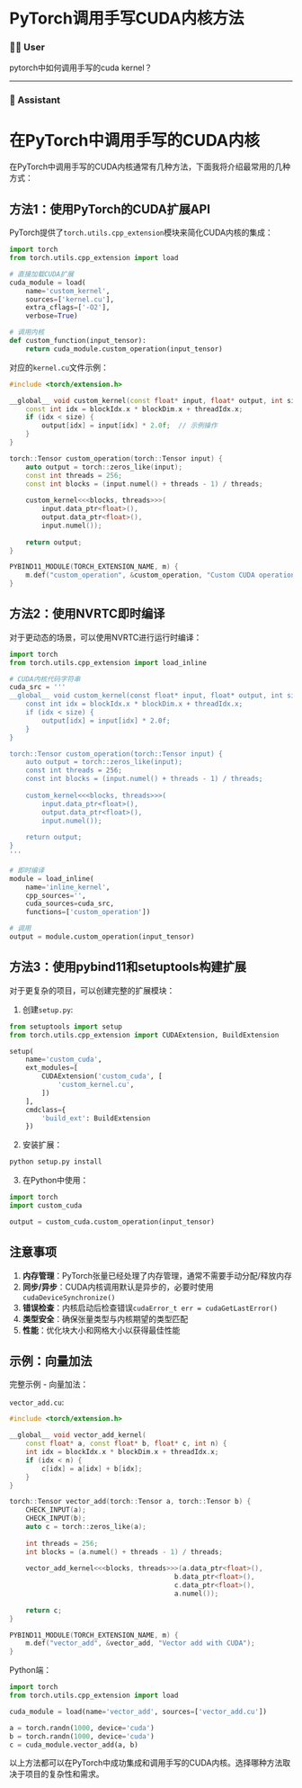 # PyTorch调用手写CUDA内核方法

### 🧑‍💻 User

pytorch中如何调用手写的cuda kernel？

---

### 🤖 Assistant

# 在PyTorch中调用手写的CUDA内核

在PyTorch中调用手写的CUDA内核通常有几种方法，下面我将介绍最常用的几种方式：

## 方法1：使用PyTorch的CUDA扩展API

PyTorch提供了`torch.utils.cpp_extension`模块来简化CUDA内核的集成：

```python
import torch
from torch.utils.cpp_extension import load

# 直接加载CUDA扩展
cuda_module = load(
    name='custom_kernel',
    sources=['kernel.cu'],
    extra_cflags=['-O2'],
    verbose=True)

# 调用内核
def custom_function(input_tensor):
    return cuda_module.custom_operation(input_tensor)
```

对应的`kernel.cu`文件示例：

```cpp
#include <torch/extension.h>

__global__ void custom_kernel(const float* input, float* output, int size) {
    const int idx = blockIdx.x * blockDim.x + threadIdx.x;
    if (idx < size) {
        output[idx] = input[idx] * 2.0f;  // 示例操作
    }
}

torch::Tensor custom_operation(torch::Tensor input) {
    auto output = torch::zeros_like(input);
    const int threads = 256;
    const int blocks = (input.numel() + threads - 1) / threads;
    
    custom_kernel<<<blocks, threads>>>(
        input.data_ptr<float>(),
        output.data_ptr<float>(),
        input.numel());
    
    return output;
}

PYBIND11_MODULE(TORCH_EXTENSION_NAME, m) {
    m.def("custom_operation", &custom_operation, "Custom CUDA operation");
}
```

## 方法2：使用NVRTC即时编译

对于更动态的场景，可以使用NVRTC进行运行时编译：

```python
import torch
from torch.utils.cpp_extension import load_inline

# CUDA内核代码字符串
cuda_src = '''
__global__ void custom_kernel(const float* input, float* output, int size) {
    const int idx = blockIdx.x * blockDim.x + threadIdx.x;
    if (idx < size) {
        output[idx] = input[idx] * 2.0f;
    }
}

torch::Tensor custom_operation(torch::Tensor input) {
    auto output = torch::zeros_like(input);
    const int threads = 256;
    const int blocks = (input.numel() + threads - 1) / threads;
    
    custom_kernel<<<blocks, threads>>>(
        input.data_ptr<float>(),
        output.data_ptr<float>(),
        input.numel());
    
    return output;
}
'''

# 即时编译
module = load_inline(
    name='inline_kernel',
    cpp_sources='',
    cuda_sources=cuda_src,
    functions=['custom_operation'])

# 调用
output = module.custom_operation(input_tensor)
```

## 方法3：使用pybind11和setuptools构建扩展

对于更复杂的项目，可以创建完整的扩展模块：

1. 创建`setup.py`:

```python
from setuptools import setup
from torch.utils.cpp_extension import CUDAExtension, BuildExtension

setup(
    name='custom_cuda',
    ext_modules=[
        CUDAExtension('custom_cuda', [
            'custom_kernel.cu',
        ])
    ],
    cmdclass={
        'build_ext': BuildExtension
    })
```

2. 安装扩展：
```bash
python setup.py install
```

3. 在Python中使用：
```python
import torch
import custom_cuda

output = custom_cuda.custom_operation(input_tensor)
```

## 注意事项

1. **内存管理**：PyTorch张量已经处理了内存管理，通常不需要手动分配/释放内存
2. **同步/异步**：CUDA内核调用默认是异步的，必要时使用`cudaDeviceSynchronize()`
3. **错误检查**：内核启动后检查错误`cudaError_t err = cudaGetLastError()`
4. **类型安全**：确保张量类型与内核期望的类型匹配
5. **性能**：优化块大小和网格大小以获得最佳性能

## 示例：向量加法

完整示例 - 向量加法：

`vector_add.cu`:
```cpp
#include <torch/extension.h>

__global__ void vector_add_kernel(
    const float* a, const float* b, float* c, int n) {
    int idx = blockIdx.x * blockDim.x + threadIdx.x;
    if (idx < n) {
        c[idx] = a[idx] + b[idx];
    }
}

torch::Tensor vector_add(torch::Tensor a, torch::Tensor b) {
    CHECK_INPUT(a);
    CHECK_INPUT(b);
    auto c = torch::zeros_like(a);
    
    int threads = 256;
    int blocks = (a.numel() + threads - 1) / threads;
    
    vector_add_kernel<<<blocks, threads>>>(a.data_ptr<float>(),
                                         b.data_ptr<float>(),
                                         c.data_ptr<float>(),
                                         a.numel());
    
    return c;
}

PYBIND11_MODULE(TORCH_EXTENSION_NAME, m) {
    m.def("vector_add", &vector_add, "Vector add with CUDA");
}
```

Python端：
```python
import torch
from torch.utils.cpp_extension import load

cuda_module = load(name='vector_add', sources=['vector_add.cu'])

a = torch.randn(1000, device='cuda')
b = torch.randn(1000, device='cuda')
c = cuda_module.vector_add(a, b)
```

以上方法都可以在PyTorch中成功集成和调用手写的CUDA内核。选择哪种方法取决于项目的复杂性和需求。